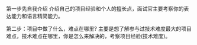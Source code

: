 第一步先自我介绍
介绍自己的项目经验和个人的擅长点，面试官主要考察你的表达能力和语言精简能力。

第二步：项目中做了什么，难点在哪里?
主要是想了解参与过技术难度最大的项目难点，技术难点在哪里，你是怎么来解决的，考察项目经验(技术难度)。

